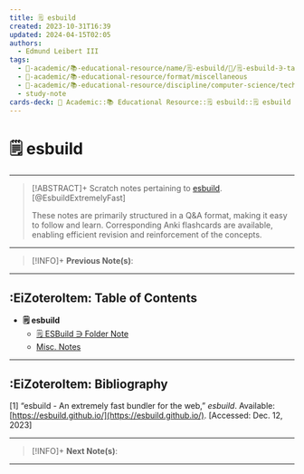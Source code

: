 ```yaml
---
title: 🗒️ esbuild
created: 2023-10-31T16:39
updated: 2024-04-15T02:05
authors:
  - Edmund Leibert III
tags:
  - 🔴-academic/📚-educational-resource/name/🗒️-esbuild/🔖/🗒️-esbuild-∋-table-of-contents
  - 🔴-academic/📚-educational-resource/format/miscellaneous
  - 🔴-academic/📚-educational-resource/discipline/computer-science/technology/esbuild
  - study-note
cards-deck: 🔴 Academic::📚 Educational Resource::🗒️ esbuild::🗒️ esbuild ∋ Table of Contents
---
```


# 🗒️ esbuild

---

> [!ABSTRACT]+ 
> Scratch notes pertaining to [esbuild](https://esbuild.github.io/). [@EsbuildExtremelyFast]
> 
> These notes are primarily structured in a Q&A format, making it easy to follow and learn. Corresponding Anki flashcards are available, enabling efficient revision and reinforcement of the concepts.

---

> [!INFO]+ 
> **Previous Note(s)**:
> 

---

## :EiZoteroItem: Table of Contents

- **🗒️ esbuild**
	- [🗒️ ESBuild ∋ Folder Note](the-vault/src/🔴%20Academics/📚%20Educational%20Resource/Scratch%20notes/🗒️%20ESBuild/🗒️%20ESBuild%20∋%20Folder%20Note.md)
	- [Misc. Notes](the-vault/src/🔴%20Academics/📚%20Educational%20Resource/Scratch%20notes/🗒️%20ESBuild/Misc.%20Notes.md)

---

## :EiZoteroItem: Bibliography

\[1\]
“esbuild - An extremely fast bundler for the web,” _esbuild_. Available: [https://esbuild.github.io/](https://esbuild.github.io/). [Accessed: Dec. 12, 2023]

---

> [!INFO]+
> **Next Note(s)**:
> 

---
